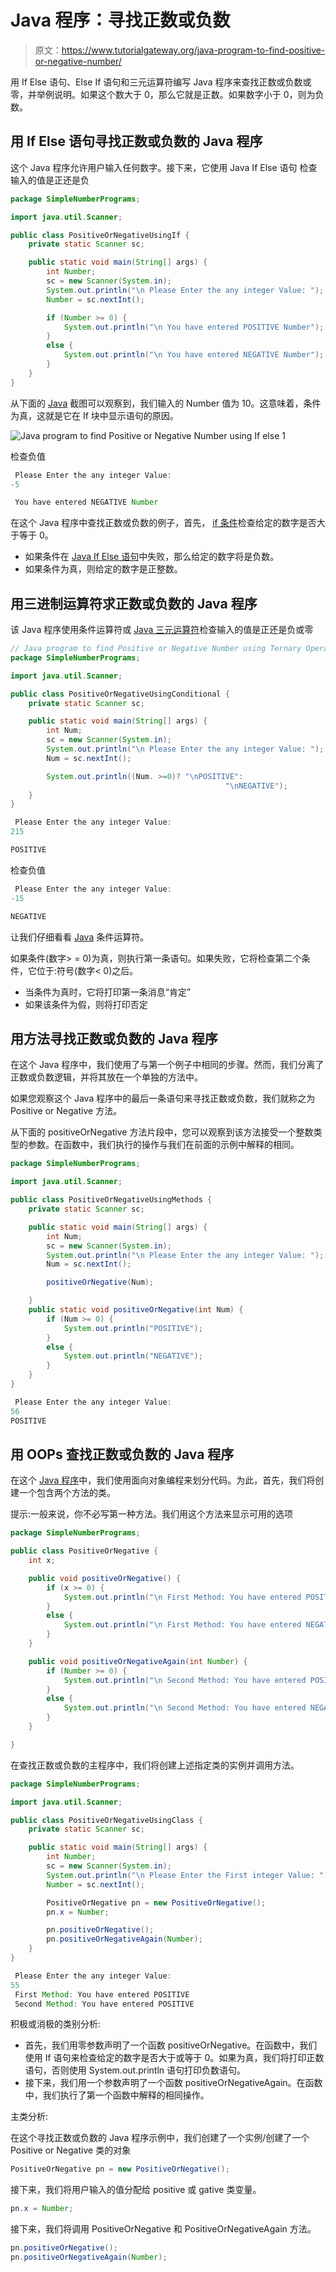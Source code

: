 # Java 程序：寻找正数或负数

> 原文：<https://www.tutorialgateway.org/java-program-to-find-positive-or-negative-number/>

用 If Else 语句、Else If 语句和三元运算符编写 Java 程序来查找正数或负数或零，并举例说明。如果这个数大于 0，那么它就是正数。如果数字小于 0，则为负数。

## 用 If Else 语句寻找正数或负数的 Java 程序

这个 Java 程序允许用户输入任何数字。接下来，它使用 Java If Else 语句 检查输入的值是正还是负

```java
package SimpleNumberPrograms;

import java.util.Scanner;

public class PositiveOrNegativeUsingIf {
	private static Scanner sc;

	public static void main(String[] args) {
		int Number;
		sc = new Scanner(System.in);		
		System.out.println("\n Please Enter the any integer Value: ");
		Number = sc.nextInt();

		if (Number >= 0) {
			System.out.println("\n You have entered POSITIVE Number");
		}
		else {
			System.out.println("\n You have entered NEGATIVE Number");
		}
	}
}
```

从下面的 [Java](https://www.tutorialgateway.org/java-tutorial/) 截图可以观察到，我们输入的 Number 值为 10。这意味着，条件为真，这就是它在 If 块中显示语句的原因。

![Java program to find Positive or Negative Number using If else 1](img/2bb28d1a176205b3b3851a39ed1a0d10.png)

检查负值

```java
 Please Enter the any integer Value: 
-5

 You have entered NEGATIVE Number
```

在这个 Java 程序中查找正数或负数的例子，首先， [if 条件](https://www.tutorialgateway.org/java-if-statement/)检查给定的数字是否大于等于 0。

*   如果条件在 [Java If Else 语句](https://www.tutorialgateway.org/java-if-else-statement/)中失败，那么给定的数字将是负数。
*   如果条件为真，则给定的数字是正整数。

## 用三进制运算符求正数或负数的 Java 程序

该 Java 程序使用条件运算符或 [Java 三元运算符](https://www.tutorialgateway.org/java-ternary-operator/)检查输入的值是正还是负或零

```java
// Java program to find Positive or Negative Number using Ternary Operator
package SimpleNumberPrograms;

import java.util.Scanner;

public class PositiveOrNegativeUsingConditional {
	private static Scanner sc;

	public static void main(String[] args) {
		int Num;
		sc = new Scanner(System.in);		
		System.out.println("\n Please Enter the any integer Value: ");
		Num = sc.nextInt();

		System.out.println((Num. >=0)? "\nPOSITIVE":
                                                "\nNEGATIVE");
	}
}
```

```java
 Please Enter the any integer Value: 
215

POSITIVE
```

检查负值

```java
 Please Enter the any integer Value: 
-15

NEGATIVE
```

让我们仔细看看 [Java](https://www.tutorialgateway.org/java-tutorial/) 条件运算符。

如果条件(数字> = 0)为真，则执行第一条语句。如果失败，它将检查第二个条件，它位于:符号(数字< 0)之后。

*   当条件为真时，它将打印第一条消息“肯定”
*   如果该条件为假，则将打印否定

## 用方法寻找正数或负数的 Java 程序

在这个 Java 程序中，我们使用了与第一个例子中相同的步骤。然而，我们分离了正数或负数逻辑，并将其放在一个单独的方法中。

如果您观察这个 Java 程序中的最后一条语句来寻找正数或负数，我们就称之为 Positive or Negative 方法。

从下面的 positiveOrNegative 方法片段中，您可以观察到该方法接受一个整数类型的参数。在函数中，我们执行的操作与我们在前面的示例中解释的相同。

```java
package SimpleNumberPrograms;

import java.util.Scanner;

public class PositiveOrNegativeUsingMethods {
	private static Scanner sc;

	public static void main(String[] args) {
		int Num;
		sc = new Scanner(System.in);		
		System.out.println("\n Please Enter the any integer Value: ");
		Num = sc.nextInt();

		positiveOrNegative(Num);

	}	
	public static void positiveOrNegative(int Num) {
		if (Num >= 0) {
			System.out.println("POSITIVE");
		}
		else {
			System.out.println("NEGATIVE");
		}
	}
}
```

```java
 Please Enter the any integer Value: 
56
POSITIVE
```

## 用 OOPs 查找正数或负数的 Java 程序

在这个 [Java 程序](https://www.tutorialgateway.org/learn-java-programs/)中，我们使用面向对象编程来划分代码。为此，首先，我们将创建一个包含两个方法的类。

提示:一般来说，你不必写第一种方法。我们用这个方法来显示可用的选项

```java
package SimpleNumberPrograms;

public class PositiveOrNegative {
	int x;

	public void positiveOrNegative() {
		if (x >= 0) {
			System.out.println("\n First Method: You have entered POSITIVE");
		}
		else {
			System.out.println("\n First Method: You have entered NEGATIVE");
		}
	}

	public void positiveOrNegativeAgain(int Number) {
		if (Number >= 0) {
			System.out.println("\n Second Method: You have entered POSITIVE");
		}
		else {
			System.out.println("\n Second Method: You have entered NEGATIVE");
		}
	}

}
```

在查找正数或负数的主程序中，我们将创建上述指定类的实例并调用方法。

```java
package SimpleNumberPrograms;

import java.util.Scanner;

public class PositiveOrNegativeUsingClass {
	private static Scanner sc;

	public static void main(String[] args) {
		int Number;
		sc = new Scanner(System.in);		
		System.out.println("\n Please Enter the First integer Value: ");
		Number = sc.nextInt();

		PositiveOrNegative pn = new PositiveOrNegative();
		pn.x = Number;

		pn.positiveOrNegative();
		pn.positiveOrNegativeAgain(Number);
	}
}
```

```java
 Please Enter the any integer Value: 
55
 First Method: You have entered POSITIVE
 Second Method: You have entered POSITIVE
```

积极或消极的类别分析:

*   首先，我们用零参数声明了一个函数 positiveOrNegative。在函数中，我们使用 If 语句来检查给定的数字是否大于或等于 0。如果为真，我们将打印正数语句，否则使用 System.out.println 语句打印负数语句。
*   接下来，我们用一个参数声明了一个函数 positiveOrNegativeAgain。在函数中，我们执行了第一个函数中解释的相同操作。

主类分析:

在这个寻找正数或负数的 Java 程序示例中，我们创建了一个实例/创建了一个 Positive or Negative 类的对象

```java
PositiveOrNegative pn = new PositiveOrNegative();
```

接下来，我们将用户输入的值分配给 positive 或 gative 类变量。

```java
pn.x = Number;
```

接下来，我们将调用 PositiveOrNegative 和 PositiveOrNegativeAgain 方法。

```java
pn.positiveOrNegative();
pn.positiveOrNegativeAgain(Number);
```